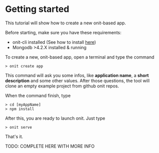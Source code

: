 # Getting started

This tutorial will show how to create a new onit-based app.

Before starting, make sure you have these requirements:
- onit-cli installed (See how to install [here](MAIN-md))
- Mongodb >4.2.X installed & running


To create a new, onit-based app, open a terminal and type the command

```
> onit create app
```

This command will ask you some infos, like **application name**, a **short description** and some other values. After those questions, the tool will clone an empty example project from github onit repos.

When the command finish, type

```
> cd [myAppName]
> npm install
```

After this, you are ready to launch onit. Just type

```
> onit serve
```

That's it.

TODO: COMPLETE HERE WITH MORE INFO
